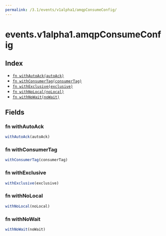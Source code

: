 ```yaml
---
permalink: /3.1/events/v1alpha1/amqpConsumeConfig/
---
```


# events.v1alpha1.amqpConsumeConfig



## Index

* [`fn withAutoAck(autoAck)`](#fn-withautoack)
* [`fn withConsumerTag(consumerTag)`](#fn-withconsumertag)
* [`fn withExclusive(exclusive)`](#fn-withexclusive)
* [`fn withNoLocal(noLocal)`](#fn-withnolocal)
* [`fn withNoWait(noWait)`](#fn-withnowait)

## Fields

### fn withAutoAck

```ts
withAutoAck(autoAck)
```



### fn withConsumerTag

```ts
withConsumerTag(consumerTag)
```



### fn withExclusive

```ts
withExclusive(exclusive)
```



### fn withNoLocal

```ts
withNoLocal(noLocal)
```



### fn withNoWait

```ts
withNoWait(noWait)
```

